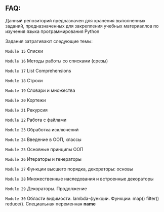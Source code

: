 ## FAQ:
Данный репозиторий предназначен для хранения выполненных заданий, предназначенных для закрепления учебных материаллов по изучения языка программирования Python

Задания затрагивают следующие темы:

``Module 15`` Списки

``Module 16`` Методы работы со списками (срезы)

``Module 17`` List Comprehensions

``Module 18`` Строки

``Module 19`` Словари и множества

``Module 20`` Кортежи

``Module 21`` Рекурсия

``Module 22`` Работа с файлами

``Module 23`` Обработка исключений

``Module 24`` Введение в ООП, классы

``Module 25`` Основные принципы ООП

``Module 26`` Итераторы и генераторы

``Module 27`` Функции высшего порядка, декораторы: основы

``Module 28`` Множественные наследования и встроенные декораторы

``Module 29`` Декораторы. Продолжение

``Module 30`` Области видимости. lambda-функции. 
    Функции: map() filter()  reduce(). Специальная переменная __name__
